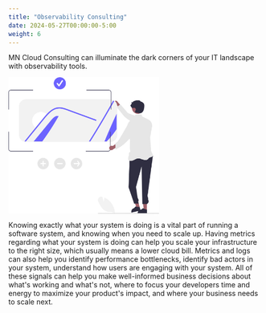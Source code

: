 ```yaml
---
title: "Observability Consulting"
date: 2024-05-27T00:00:00-5:00
weight: 6
---
```


MN Cloud Consulting can illuminate the dark corners of your IT landscape with observability tools.

<img src="/images/illustrations/undraw_image_viewer.svg" alt="viewing a chart drawing" width="300px" align="middle"/>

Knowing exactly what your system is doing is a vital part of running a software system, and knowing when you need to scale up. Having metrics regarding what your system is doing can help you scale your infrastructure to the right size, which usually means a lower cloud bill. Metrics and logs can also help you identify performance bottlenecks, identify bad actors in your system, understand how users are engaging with your system. All of these signals can help you make well-informed business decisions about what's working and what's not, where to focus your developers time and energy to maximize your product's impact, and where your business needs to scale next.
